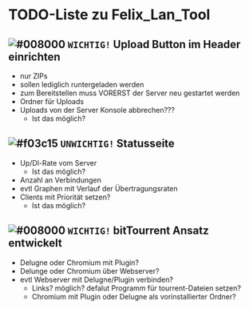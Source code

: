 # TODO-Liste zu Felix_Lan_Tool 
## ![#008000](https://placehold.it/15/008000/000000?text=+) `WICHTIG!` Upload Button im Header einrichten

* nur ZIPs
* sollen lediglich runtergeladen werden
* zum Bereitstellen muss VORERST der Server neu gestartet werden
* Ordner für Uploads
* Uploads von der Server Konsole abbrechen???
  * Ist das möglich?

## ![#f03c15](https://placehold.it/15/f03c15/000000?text=+) `UNWICHTIG!` Statusseite

* Up/Dl-Rate vom Server
  * Ist das möglich?
 * Anzahl an Verbindungen
 * evtl Graphen mit Verlauf der Übertragungsraten
 * Clients mit Priorität setzen?
   * Ist das möglich?

## ![#008000](https://placehold.it/15/008000/000000?text=+) `WICHTIG!` bitTourrent Ansatz entwickelt 

 * Delugne oder Chromium mit Plugin?
 * Delunge oder Chromium über Webserver?
 * evtl Webserver mit Delugne/Plugin verbinden?
   * Links? möglich? defalut Programm für tourrent-Dateien setzen?
   * Chromium mit Plugin oder Delugne als vorinstallierter Ordner?